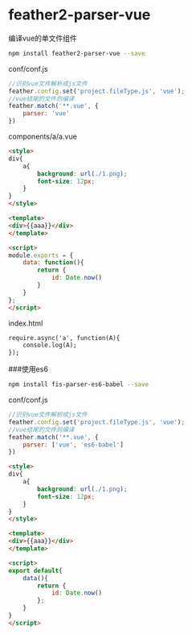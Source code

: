feather2-parser-vue
==========================

编译vue的单文件组件

```sh
npm install feather2-parser-vue --save
```

conf/conf.js

```js
//识别vue文件解析成js文件
feather.config.set('project.fileType.js', 'vue');
//vue结尾的文件则编译
feather.match('**.vue', {
    parser: 'vue'
})
```


components/a/a.vue

```html
<style>
div{
    a{
        background: url(./1.png);
        font-size: 12px;
    }
}
</style>

<template>
<div>{{aaa}}</div>
</template>

<script>
module.exports = {
    data: function(){
        return {
            id: Date.now()
        }
    }
};
</script>
```

index.html

```html
require.async('a', function(A){
    console.log(A);
});
```

###使用es6

```sh
npm install fis-parser-es6-babel --save
```

conf/conf.js

```js
//识别vue文件解析成js文件
feather.config.set('project.fileType.js', 'vue');
//vue结尾的文件则编译
feather.match('**.vue', {
    parser: ['vue', 'es6-babel']
})
```

```html
<style>
div{
    a{
        background: url(./1.png);
        font-size: 12px;
    }
}
</style>

<template>
<div>{{aaa}}</div>
</template>

<script>
export default{
    data(){
        return {
            id: Date.now()
        };
    }
}
</script>
```
